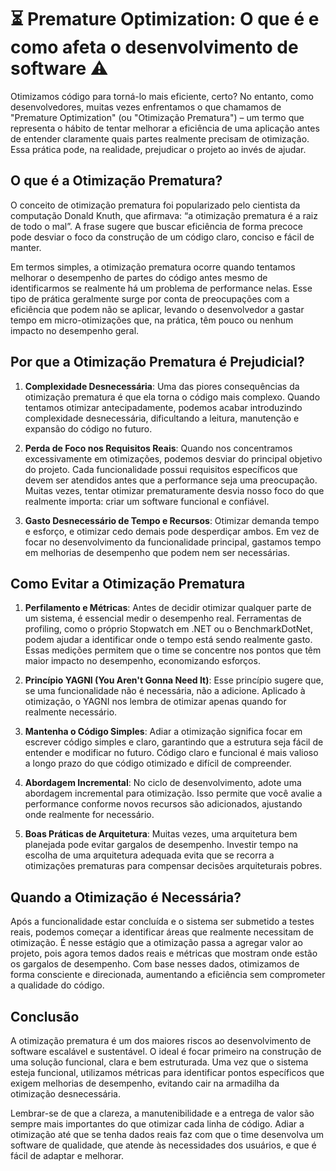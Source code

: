 # ⏳ Premature Optimization: O que é e como afeta o desenvolvimento de software ⚠️

Otimizamos código para torná-lo mais eficiente, certo? No entanto, como desenvolvedores, muitas vezes enfrentamos o que chamamos de "Premature Optimization" (ou "Otimização Prematura") – um termo que representa o hábito de tentar melhorar a eficiência de uma aplicação antes de entender claramente quais partes realmente precisam de otimização. Essa prática pode, na realidade, prejudicar o projeto ao invés de ajudar.

## O que é a Otimização Prematura?

O conceito de otimização prematura foi popularizado pelo cientista da computação Donald Knuth, que afirmava: “a otimização prematura é a raiz de todo o mal”. A frase sugere que buscar eficiência de forma precoce pode desviar o foco da construção de um código claro, conciso e fácil de manter.

Em termos simples, a otimização prematura ocorre quando tentamos melhorar o desempenho de partes do código antes mesmo de identificarmos se realmente há um problema de performance nelas. Esse tipo de prática geralmente surge por conta de preocupações com a eficiência que podem não se aplicar, levando o desenvolvedor a gastar tempo em micro-otimizações que, na prática, têm pouco ou nenhum impacto no desempenho geral.

## Por que a Otimização Prematura é Prejudicial?

1. **Complexidade Desnecessária**: Uma das piores consequências da otimização prematura é que ela torna o código mais complexo. Quando tentamos otimizar antecipadamente, podemos acabar introduzindo complexidade desnecessária, dificultando a leitura, manutenção e expansão do código no futuro.

2. **Perda de Foco nos Requisitos Reais**: Quando nos concentramos excessivamente em otimizações, podemos desviar do principal objetivo do projeto. Cada funcionalidade possui requisitos específicos que devem ser atendidos antes que a performance seja uma preocupação. Muitas vezes, tentar otimizar prematuramente desvia nosso foco do que realmente importa: criar um software funcional e confiável.

3. **Gasto Desnecessário de Tempo e Recursos**: Otimizar demanda tempo e esforço, e otimizar cedo demais pode desperdiçar ambos. Em vez de focar no desenvolvimento da funcionalidade principal, gastamos tempo em melhorias de desempenho que podem nem ser necessárias.

## Como Evitar a Otimização Prematura

1. **Perfilamento e Métricas**: Antes de decidir otimizar qualquer parte de um sistema, é essencial medir o desempenho real. Ferramentas de profiling, como o próprio Stopwatch em .NET ou o BenchmarkDotNet, podem ajudar a identificar onde o tempo está sendo realmente gasto. Essas medições permitem que o time se concentre nos pontos que têm maior impacto no desempenho, economizando esforços.

2. **Princípio YAGNI (You Aren't Gonna Need It)**: Esse princípio sugere que, se uma funcionalidade não é necessária, não a adicione. Aplicado à otimização, o YAGNI nos lembra de otimizar apenas quando for realmente necessário.

3. **Mantenha o Código Simples**: Adiar a otimização significa focar em escrever código simples e claro, garantindo que a estrutura seja fácil de entender e modificar no futuro. Código claro e funcional é mais valioso a longo prazo do que código otimizado e difícil de compreender.

4. **Abordagem Incremental**: No ciclo de desenvolvimento, adote uma abordagem incremental para otimização. Isso permite que você avalie a performance conforme novos recursos são adicionados, ajustando onde realmente for necessário.

5. **Boas Práticas de Arquitetura**: Muitas vezes, uma arquitetura bem planejada pode evitar gargalos de desempenho. Investir tempo na escolha de uma arquitetura adequada evita que se recorra a otimizações prematuras para compensar decisões arquiteturais pobres.

## Quando a Otimização é Necessária?

Após a funcionalidade estar concluída e o sistema ser submetido a testes reais, podemos começar a identificar áreas que realmente necessitam de otimização. É nesse estágio que a otimização passa a agregar valor ao projeto, pois agora temos dados reais e métricas que mostram onde estão os gargalos de desempenho. Com base nesses dados, otimizamos de forma consciente e direcionada, aumentando a eficiência sem comprometer a qualidade do código.

## Conclusão

A otimização prematura é um dos maiores riscos ao desenvolvimento de software escalável e sustentável. O ideal é focar primeiro na construção de uma solução funcional, clara e bem estruturada. Uma vez que o sistema esteja funcional, utilizamos métricas para identificar pontos específicos que exigem melhorias de desempenho, evitando cair na armadilha da otimização desnecessária.

Lembrar-se de que a clareza, a manutenibilidade e a entrega de valor são sempre mais importantes do que otimizar cada linha de código. Adiar a otimização até que se tenha dados reais faz com que o time desenvolva um software de qualidade, que atende às necessidades dos usuários, e que é fácil de adaptar e melhorar.
